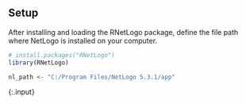 ---
---

## Setup

After installing and loading the RNetLogo package, define the file path where NetLogo is installed on your computer.


~~~r
# install.packages("RNetLogo")
library(RNetLogo)

nl_path <- "C:/Program Files/NetLogo 5.3.1/app"
~~~
{:.input}
